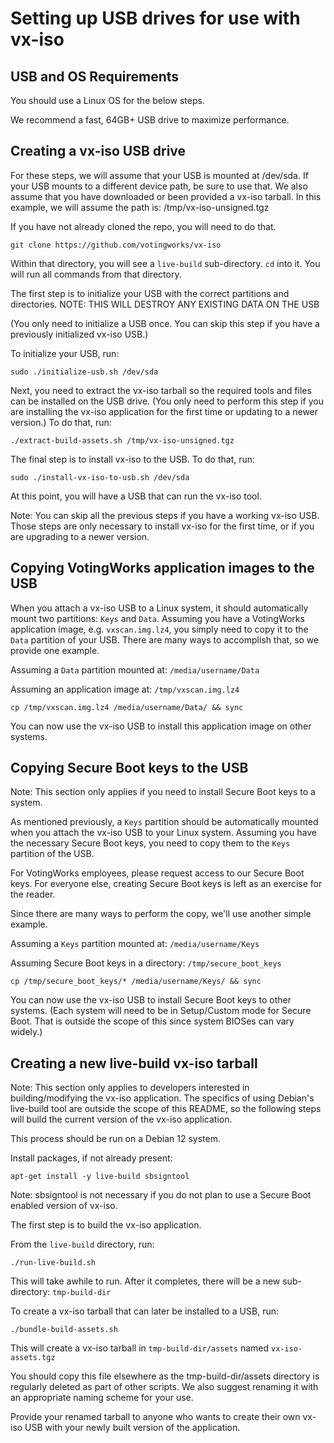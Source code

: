 # Setting up USB drives for use with vx-iso

## USB and OS Requirements

You should use a Linux OS for the below steps.

We recommend a fast, 64GB+ USB drive to maximize performance.

## Creating a vx-iso USB drive

For these steps, we will assume that your USB is mounted at /dev/sda.
If your USB mounts to a different device path, be sure to use that. 
We also assume that you have downloaded or been provided a vx-iso tarball. 
In this example, we will assume the path is: /tmp/vx-iso-unsigned.tgz

If you have not already cloned the repo, you will need to do that.
```
git clone https://github.com/votingworks/vx-iso
```

Within that directory, you will see a `live-build` sub-directory. `cd` into it. You will run all commands from that directory.

The first step is to initialize your USB with the correct partitions and directories.
NOTE: THIS WILL DESTROY ANY EXISTING DATA ON THE USB

(You only need to initialize a USB once. You can skip this step if you have a previously initialized vx-iso USB.)

To initialize your USB, run:
```
sudo ./initialize-usb.sh /dev/sda 
```

Next, you need to extract the vx-iso tarball so the required tools and files can be installed on the USB drive. (You only need to perform this step if you are installing the vx-iso application for the first time or updating to a newer version.) To do that, run:
```
./extract-build-assets.sh /tmp/vx-iso-unsigned.tgz
```

The final step is to install vx-iso to the USB. To do that, run:
```
sudo ./install-vx-iso-to-usb.sh /dev/sda
```

At this point, you will have a USB that can run the vx-iso tool.

Note: You can skip all the previous steps if you have a working vx-iso USB. Those steps are only necessary to install vx-iso for the first time, or if you are upgrading to a newer version.

## Copying VotingWorks application images to the USB

When you attach a vx-iso USB to a Linux system, it should automatically mount two partitions: `Keys` and `Data`. Assuming you have a VotingWorks application image, e.g. `vxscan.img.lz4`, you simply need to copy it to the `Data` partition of your USB. There are many ways to accomplish that, so we provide one example.

Assuming a `Data` partition mounted at: `/media/username/Data`

Assuming an application image at: `/tmp/vxscan.img.lz4`

```
cp /tmp/vxscan.img.lz4 /media/username/Data/ && sync
```

You can now use the vx-iso USB to install this application image on other systems. 

## Copying Secure Boot keys to the USB
Note: This section only applies if you need to install Secure Boot keys to a system.

As mentioned previously, a `Keys` partition should be automatically mounted when you attach the vx-iso USB to your Linux system. Assuming you have the necessary Secure Boot keys, you need to copy them to the `Keys` partition of the USB. 

For VotingWorks employees, please request access to our Secure Boot keys. For everyone else, creating Secure Boot keys is left as an exercise for the reader. 

Since there are many ways to perform the copy, we'll use another simple example.

Assuming a `Keys` partition mounted at: `/media/username/Keys`

Assuming Secure Boot keys in a directory: `/tmp/secure_boot_keys`

```
cp /tmp/secure_boot_keys/* /media/username/Keys/ && sync
```

You can now use the vx-iso USB to install Secure Boot keys to other systems. (Each system will need to be in Setup/Custom mode for Secure Boot. That is outside the scope of this since system BIOSes can vary widely.)

## Creating a new live-build vx-iso tarball

Note: This section only applies to developers interested in building/modifying the vx-iso application. The specifics of using Debian's live-build tool are outside the scope of this README, so the following steps will build the current version of the vx-iso application.

This process should be run on a Debian 12 system.

Install packages, if not already present:
```
apt-get install -y live-build sbsigntool
```

Note: sbsigntool is not necessary if you do not plan to use a Secure Boot enabled version of vx-iso.

The first step is to build the vx-iso application.

From the `live-build` directory, run:
```
./run-live-build.sh
```

This will take awhile to run. After it completes, there will be a new sub-directory: `tmp-build-dir`

To create a vx-iso tarball that can later be installed to a USB, run:
```
./bundle-build-assets.sh
```

This will create a vx-iso tarball in `tmp-build-dir/assets` named `vx-iso-assets.tgz`

You should copy this file elsewhere as the tmp-build-dir/assets directory is regularly deleted as part of other scripts. We also suggest renaming it with an appropriate naming scheme for your use.

Provide your renamed tarball to anyone who wants to create their own vx-iso USB with your newly built version of the application.
